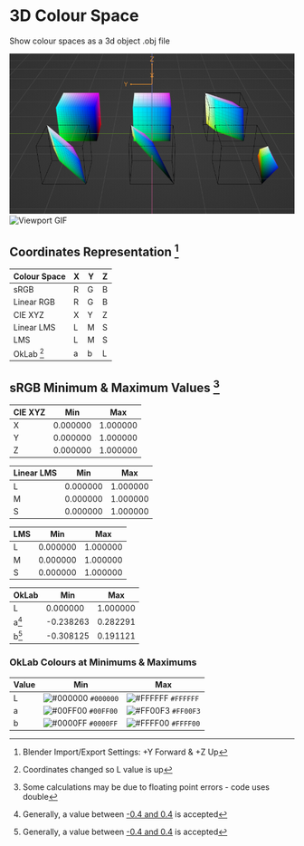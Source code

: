 # 3D Colour Space
Show colour spaces as a 3d object .obj file

![Viewport](data/viewport.png)
![Viewport GIF](data/viewport_gif.gif)
<!-- https://convertio.co -->

## Coordinates Representation [^1]

| Colour Space | X | Y | Z |
| --- | --- | --- | --- |
| sRGB | R | G | B |
| Linear RGB | R | G | B |
| CIE XYZ | X | Y | Z |
| Linear LMS | L | M | S |
| LMS | L | M | S |
| OkLab [^2] | a | b | L |

## sRGB Minimum & Maximum Values [^3]

| CIE XYZ | Min | Max |
|---|---|---|
| X | 0.000000 | 1.000000 |
| Y | 0.000000 | 1.000000 |
| Z | 0.000000 | 1.000000 |

| Linear LMS | Min | Max |
|---|---|---|
| L | 0.000000 | 1.000000 |
| M | 0.000000 | 1.000000 |
| S | 0.000000 | 1.000000 |

| LMS | Min | Max |
|---|---|---|
| L | 0.000000 | 1.000000 |
| M | 0.000000 | 1.000000 |
| S | 0.000000 | 1.000000 |

| OkLab | Min | Max |
|---|---|---|
| L     |  0.000000 | 1.000000 |
| a[^4] | -0.238263 | 0.282291 |
| b[^4] | -0.308125 | 0.191121 |

### OkLab Colours at Minimums & Maximums

| Value | Min | Max |
|---|---|---|
| L | ![#000000](https://placehold.co/15x15/000000/000000.png) `#000000` | ![#FFFFFF](https://placehold.co/15x15/FFFFFF/FFFFFF.png) `#FFFFFF` |
| a | ![#00FF00](https://placehold.co/15x15/00FF00/00FF00.png) `#00FF00` | ![#FF00F3](https://placehold.co/15x15/FF00F3/FF00F3.png) `#FF00F3` |
| b | ![#0000FF](https://placehold.co/15x15/0000FF/0000FF.png) `#0000FF` | ![#FFFF00](https://placehold.co/15x15/FFFF00/FFFF00.png) `#FFFF00` |

[^1]: Blender Import/Export Settings: +Y Forward & +Z Up
[^2]: Coordinates changed so L value is up
[^3]: Some calculations may be due to floating point errors - code uses double
[^4]: Generally, a value between [-0.4 and 0.4](https://bit.ly/3VJBNl6) is accepted